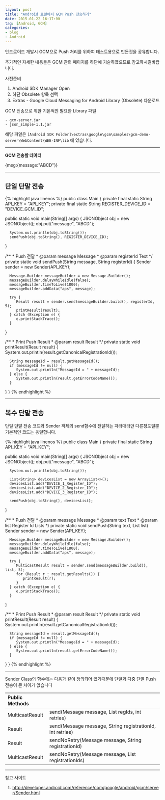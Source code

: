 ```yaml
---
layout: post
title: "Android 로컬에서 GCM Push 전송하기"
date: 2015-01-22 16:17:00
tag: [Android, GCM]
categories:
- blog
- Android
---
```


안드로이드 개발시 GCM으로 Push 처리를 위하여 테스트용으로 만든것을 공유합니다.

추가적인 자세한 내용들은 GCM 관련 페이지를 하단에 기술하였으므로 참고하시길바랍니다.

<!--more-->

사전준비

1. Android SDK Manager Open
2. 하단 Obsolete 항목 선택
3. Extras - Google Cloud Messaging for Android Library (Obsolete) 다운로드

GCM 전송으로 위한 기본적인 필요한 Library 파일

```
- gcm-server.jar
- json_simple-1.1.jar
```

해당 파일은 `[Android SDK Folder]\extras\google\gcm\samples\gcm-demo-server\WebContent\WEB-INF\lib` 에 있습니다.

- - -

**GCM 전송할 데이터**

{msg:{message:"ABCD"}}

- - -

## 단일 단말 전송

{% highlight java linenos %}
public class Main {
   private final static String API_KEY = "API_KEY";
   private final static String REGISTER_DEVICE_ID = "DEVICE_GCM_ID";

   public static void main(String[] args) {
      JSONObject obj = new JSONObject();
      obj.put("message", "ABCD");

      System.out.println(obj.toString());
      sendPush(obj.toString(), REGISTER_DEVICE_ID);
   }

   /**
    * Push 전달
    * @param message Message
    * @param registerId Text
    */
   private static void sendPush(String message, String registerId) {
      Sender sender = new Sender(API_KEY);

      Message.Builder messageBuilder = new Message.Builder();
      messageBuilder.delayWhileIdle(false);
      messageBuilder.timeToLive(1800);
      messageBuilder.addData("aps", message);

      try {
         Result result = sender.send(messageBuilder.build(), registerId, 5);
         printResult(result);
      } catch (Exception e) {
         e.printStackTrace();
      }
   }

   /**
	* Print Push Result
    * @param result Result
    */
   private static void printResult(Result result) {
      System.out.println(result.getCanonicalRegistrationId());

      String messageId = result.getMessageId();
      if (messageId != null) {
         System.out.println("MessageId = " + messageId);
      } else {
         System.out.println(result.getErrorCodeName());
      }
   }
}
{% endhighlight %}

- - -

## 복수 단말 전송

단일 단말 전송 코드와 Sender 객체의 send함수에 전달하는 파라매터만 다른정도일뿐 기본적인 코드는 동일합니다.

{% highlight java linenos %}
public class Main {
   private final static String API_KEY = "API_KEY";

   public static void main(String[] args) {
      JSONObject obj = new JSONObject();
      obj.put("message", "ABCD");

      System.out.println(obj.toString());

      List<String> devicesList = new ArrayList<>();
      devicesList.add("DEVICE_1_Register_ID");
      devicesList.add("DEVICE_2_Register_ID");
      devicesList.add("DEVICE_3_Register_ID");

      sendPush(obj.toString(), devicesList);
   }

   /**
    * Push 전달
    * @param message Message
	* @param text Text
	* @param list Register Id Lists
	*/
   private static void sendPush(String text, List<String> list)
      Sender sender = new Sender(API_KEY);

      Message.Builder messageBuilder = new Message.Builder();
      messageBuilder.delayWhileIdle(false);
      messageBuilder.timeToLive(1800);
      messageBuilder.addData("aps", message);

      try {
         MulticastResult result = sender.send(messageBuilder.build(), list, 5);
         for (Result r : result.getResults()) {
            printResult(r);
         }
      } catch (Exception e) {
         e.printStackTrace();
      }
   }

   /**
	* Print Push Result
    * @param result Result
    */
   private static void printResult(Result result) {
      System.out.println(result.getCanonicalRegistrationId());

      String messageId = result.getMessageId();
      if (messageId != null) {
         System.out.println("MessageId = " + messageId);
      } else {
         System.out.println(result.getErrorCodeName());
      }
   }
}
{% endhighlight %}

- - -

Sender Class의 함수에는 다음과 같이 정의되어 있기때문에 단일과 다중 단말 Push 전송이 큰 차이가 없습니다

| Public Methods | |
| :-- | :-- |
| MulticastResult |	send(Message message, List<String> regIds, int retries) |
| Result | send(Message message, String registrationId, int retries) |
| Result | sendNoRetry(Message message, String registrationId) |
| MulticastResult | sendNoRetry(Message message, List<String> registrationIds) |

- - -

참고 사이트

1. http://developer.android.com/reference/com/google/android/gcm/server/Sender.html
